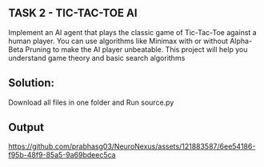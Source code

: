 ## TASK 2 - TIC-TAC-TOE AI
<p>Implement an AI agent that plays the classic game of Tic-Tac-Toe against a human player. You can use algorithms like Minimax with
or without Alpha-Beta Pruning to make the AI player unbeatable.
This project will help you understand game theory and basic search algorithms</p>

## Solution:
Download all files in one folder and Run source.py</p>
## Output

https://github.com/prabhasg03/NeuroNexus/assets/121883587/6ee54186-f95b-48f9-85a5-9a69bdeec5ca
